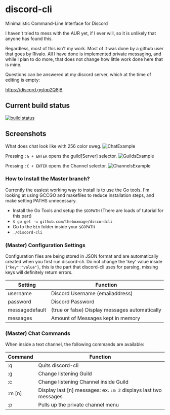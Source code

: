  # discord-cli
Minimalistic Command-Line Interface for Discord

I haven't tried to mess with the AUR yet, if I ever will, so it is unlikely that anyone has found this.

Regardless, most of this isn't my work. Most of it was done by a github user that goes by Rivalo.
All I have done is implemented private messaging, and while I plan to do more, that does not change
how little work done here that is mine.

Questions can be answered at my discord server, which at the time of editing is empty:

https://discord.gg/qp2Q8jB

## Current build status
[![build status](https://gitlab.com/chamunks/discordcli/badges/master/build.svg)](https://gitlab.com/chamunks/discordcli/commits/master)


## Screenshots

What does chat look like with 256 color sweg.
![ChatExample](screenshots/screenshotChat.png)

Pressing ```:G + ENTER``` opens the guild[Server] selector.
![GuildsExample](screenshots/screenshotGuilds.png)

Pressing ```:C + ENTER``` opens the Channel selector.
![ChannelsExample](screenshots/screenshotChannels.png)

### How to Install the Master branch?
Currently the easiest working way to install is to use the Go tools. I'm looking at using GCCGO and makefiles to reduce installation steps, and make setting PATHS unnecessary.
* Install the Go Tools and setup the `$GOPATH` (There are loads of tutorial for this part)
* `$ go get -u github.com/theboxmage/discordcli`
* Go to the `bin` folder inside your `$GOPATH`
* `./discord-cli`

### (Master) Configuration Settings
Configuration files are being stored in JSON format and are automatically created when you first run discord-cli. Do not change the 'key' value inside `{"key":"value"}`, this is the part that discord-cli uses for parsing, missing keys will definitely return errors.

| Setting       | Function         |
| ------------- |-------------|
| username      | Discord Username (emailaddress) |
| password      | Discord Password |
| messagedefault| (true or false) Display messages automatically|
| messages   | Amount of Messages kept in memory |

### (Master) Chat Commands
When inside a text channel, the following commands are available:

| Command       | Function         |
| ------------- |-------------|
| :q      | Quits discord-cli |
| :g      | Change listening Guild|
| :c      | Change listening Channel inside Guild |
| :m [n]      | Display last [n] messages: ex. `:m 2` displays last two messages |
| :p      | Pulls up the private channel menu |
